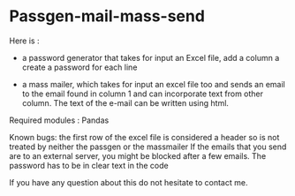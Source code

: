 # Passgen-mail-mass-send

Here is :

- a password generator that takes for input an Excel file, add a column a create a password for each line

- a mass mailer, which takes for input an excel file too and sends an email to the email found in column 1 and can incorporate text from other column. The text of the e-mail can be written using html.


Required modules :  Pandas


Known bugs: 
the first row of the excel file is considered a header so is not treated by neither the passgen or the massmailer
If the emails that you send are to an external server, you might be blocked after a few emails.
The password has to be in clear text in the code

If you have any question about this do not hesitate to contact me.
